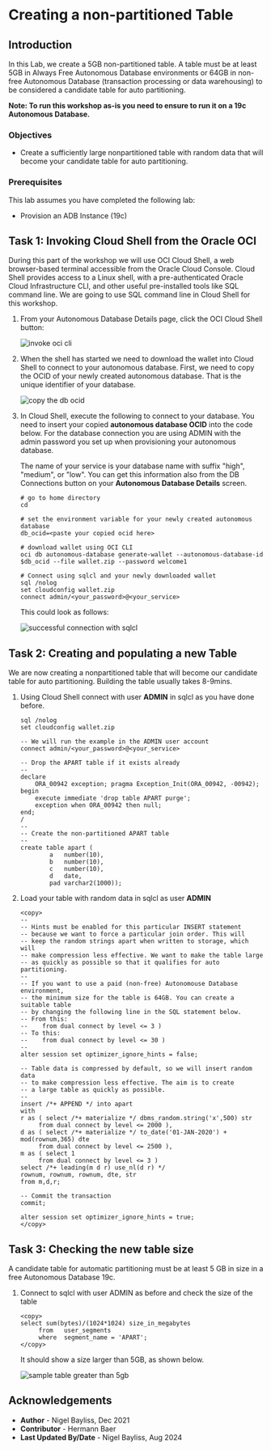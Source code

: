 # Creating a non-partitioned Table

## Introduction

In this Lab, we create a 5GB non-partitioned table. A table must be at least 5GB in Always Free Autonomous Database environments or 64GB in non-free Autonomous Database (transaction processing or data warehousing) to be considered a candidate table for auto partitioning.

**Note: To run this workshop as-is you need to ensure to run it on a 19c Autonomous Database.**

### Objectives
- Create a sufficiently large nonpartitioned table with random data that will become your candidate table for auto partitioning.

### Prerequisites
This lab assumes you have completed the following lab:

- Provision an ADB Instance (19c)


## Task 1: Invoking Cloud Shell from the Oracle OCI 

During this part of the workshop we will use OCI Cloud Shell, a web browser-based terminal accessible from the Oracle Cloud Console. Cloud Shell provides access to a Linux shell, with a pre-authenticated Oracle Cloud Infrastructure CLI, and other useful pre-installed tools like SQL command line. We are going to use SQL command line in Cloud Shell for this workshop. 


1. From your Autonomous Database Details page, click the OCI Cloud Shell button:

	![invoke oci cli](./images/apart_create_table_01.jpg)

2. When the shell has started we need to download the wallet into Cloud Shell to connect to your autonomous database. 
   First, we need to copy the OCID of your newly created autonomous database. That is the unique identifier of your database.	

	![copy the db ocid](./images/apart_create_table_02.jpg)


3. 	In Cloud Shell, execute the following to connect to your database. You need to insert your copied **autonomous database OCID** into the code below. For the database connection you are using ADMIN with the admin password you set up when provisioning your autonomous database.

	The name of your service is your database name with suffix "high", "medium", or "low". You can get this information also from the DB Connections button on your **Autonomous Database Details** screen.
	
	```
	# go to home directory
	cd
	
	# set the environment variable for your newly created autonomous database
	db_ocid=<paste your copied ocid here>
	 
	# download wallet using OCI CLI 
	oci db autonomous-database generate-wallet --autonomous-database-id $db_ocid --file wallet.zip --password welcome1
	
	# Connect using sqlcl and your newly downloaded wallet
	sql /nolog
	set cloudconfig wallet.zip
	connect admin/<your_password>@<your_service>
	```
	This could look as follows:

	![successful connection with sqlcl](./images/apart_create_table_03.jpg)


## Task 2: Creating and populating a new Table

We are now creating a nonpartitioned table that will become our candidate table for auto partitioning. Building the table usually takes 8-9mins.

1. Using Cloud Shell connect with user **ADMIN** in sqlcl as you have done before.
	
	```
	sql /nolog
	set cloudconfig wallet.zip
	
	-- We will run the example in the ADMIN user account
	connect admin/<your_password>@<your_service>
	  
	-- Drop the APART table if it exists already
	--
	declare
		ORA_00942 exception; pragma Exception_Init(ORA_00942, -00942);
	begin
		execute immediate 'drop table APART purge';
		exception when ORA_00942 then null;
	end;
	/
	--
	-- Create the non-partitioned APART table
	--
	create table apart (
			a   number(10), 
			b   number(10), 
			c   number(10), 
			d   date, 
			pad varchar2(1000));
	```

2. Load your table with random data in sqlcl as user **ADMIN**
	
	```
	<copy>
	--
	-- Hints must be enabled for this particular INSERT statement
	-- because we want to force a particular join order. This will 
	-- keep the random strings apart when written to storage, which will  
	-- make compression less effective. We want to make the table large
	-- as quickly as possible so that it qualifies for auto partitioning.
	--
	-- If you want to use a paid (non-free) Autonomouse Database environment, 
	-- the minimum size for the table is 64GB. You can create a suitable table 
	-- by changing the following line in the SQL statement below.
	-- From this:
	--    from dual connect by level <= 3 )
	-- To this:
	--    from dual connect by level <= 30 )
	--
	alter session set optimizer_ignore_hints = false;
	  
	-- Table data is compressed by default, so we will insert random data 
	-- to make compression less effective. The aim is to create
	-- a large table as quickly as possible.
	-- 
	insert /*+ APPEND */ into apart
	with
	r as ( select /*+ materialize */ dbms_random.string('x',500) str 
	     from dual connect by level <= 2000 ),
	d as ( select /*+ materialize */ to_date('01-JAN-2020') + mod(rownum,365) dte 
	     from dual connect by level <= 2500 ),
	m as ( select 1 
	     from dual connect by level <= 3 )
	select /*+ leading(m d r) use_nl(d r) */
	rownum, rownum, rownum, dte, str
	from m,d,r;
	  
	-- Commit the transaction
	commit;

	alter session set optimizer_ignore_hints = true;
	</copy>
	```    

## Task 3: Checking the new table size
A candidate table for automatic partitioning must be at least 5 GB in size in a free Autonomous Database 19c.

1. Connect to sqlcl with user ADMIN as before and check the size of the table

	```
	<copy>
	select sum(bytes)/(1024*1024) size_in_megabytes 
	     from   user_segments
	     where  segment_name = 'APART';
	</copy>
	```
	It should show a size larger than 5GB, as shown below.

	![sample table greater than 5gb](./images/apart_create_table_04.jpg)

## Acknowledgements
* **Author** - Nigel Bayliss, Dec 2021 
* **Contributor** - Hermann Baer
* **Last Updated By/Date** - Nigel Bayliss, Aug 2024